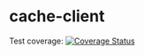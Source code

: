 # cache-client
Test coverage: 
[![Coverage Status](https://coveralls.io/repos/github/singhmitesh/cache-client/badge.svg?branch=main&t=xVJc8h)](https://coveralls.io/github/singhmitesh/cache-client?branch=main)
